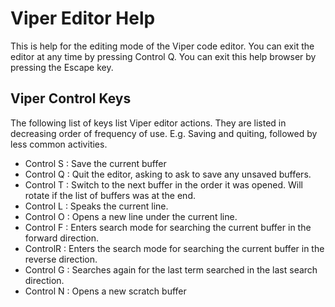 # Viper Editor Help

This is help for the editing mode of the Viper code editor.
You can exit the editor at any time by pressing Control Q.
You can exit this help browser by pressing the Escape key. 

## Viper Control Keys

The following list of keys list Viper editor actions. They are listed in decreasing order of 
frequency of use. E.g. Saving and quiting, followed by 
less common activities.

- Control S : Save the current buffer
- Control Q : Quit the editor, asking to ask to save any unsaved buffers.
- Control T : Switch to the next buffer in the order it was opened. Will rotate if the list of buffers was at the end.
- Control L : Speaks the current line.
- Control O : Opens a new line under the current line.
- Control F : Enters search mode for searching the current buffer in the forward direction.
- ControlR : Enters the search mode for searching the current buffer in the reverse direction.
- Control G : Searches again for the last term searched in the last search direction.
- Control N : Opens a new scratch buffer
